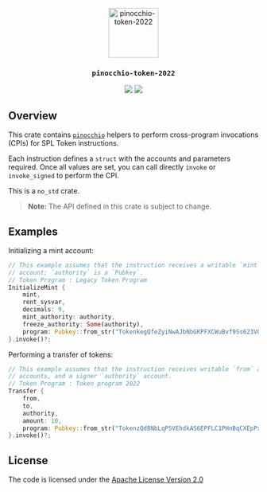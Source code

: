 <p align="center">
 <img alt="pinocchio-token-2022" src="https://github.com/user-attachments/assets/4048fe96-9096-4441-85c3-5deffeb089a6" height="100"/>
</p>
<h3 align="center">
  <code>pinocchio-token-2022</code>
</h3>
<p align="center">
  <a href="https://crates.io/crates/pinocchio-token-2022"><img src="https://img.shields.io/crates/v/pinocchio-token-2022?logo=rust" /></a>
  <a href="https://docs.rs/pinocchio-token-2022"><img src="https://img.shields.io/docsrs/pinocchio-token-2022?logo=docsdotrs" /></a>
</p>

## Overview

This crate contains [`pinocchio`](https://crates.io/crates/pinocchio) helpers to perform cross-program invocations (CPIs) for SPL Token instructions.

Each instruction defines a `struct` with the accounts and parameters required. Once all values are set, you can call directly `invoke` or `invoke_signed` to perform the CPI.

This is a `no_std` crate.

> **Note:** The API defined in this crate is subject to change.

## Examples

Initializing a mint account:

```rust
// This example assumes that the instruction receives a writable `mint`
// account; `authority` is a `Pubkey`.
// Token Program : Legacy Token Program
InitializeMint {
    mint,
    rent_sysvar,
    decimals: 9,
    mint_authority: authority,
    freeze_authority: Some(authority),
    program: Pubkey::from_str("TokenkegQfeZyiNwAJbNbGKPFXCWuBvf9Ss623VQ5DA")
}.invoke()?;
```

Performing a transfer of tokens:

```rust
// This example assumes that the instruction receives writable `from` and `to`
// accounts, and a signer `authority` account.
// Token Program : Token program 2022
Transfer {
    from,
    to,
    authority,
    amount: 10,
    program: Pubkey::from_str("TokenzQdBNbLqP5VEhdkAS6EPFLC1PHnBqCXEpPxuEb")
}.invoke()?;
```

## License

The code is licensed under the [Apache License Version 2.0](../LICENSE)
